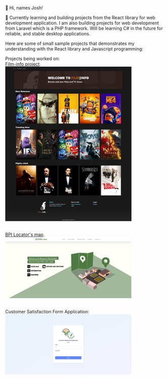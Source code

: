 👋 Hi, names Josh!

🌱 Currently learning and building projects from the React library for web development application. I am also building projects for web development from Laravel which is a PHP framework. Will be learning C# in the future for reliable, and stable desktop applications. 

Here are some of small sample projects that demonstrates my understanding with the React library and Javascript programming:<br>

Projects being worked on:
<br>[Film-info project](https://lomeda-joshua.github.io/film-info/). <br>
<img src="assets/film-info.png" width="400" alt="login-image" />

<br>[BPI Locator's map](https://lomeda-joshua.github.io/locators-map/).<br>
<img src="assets/Locators-map2.PNG" width="400" alt="login-image" />

<br>Customer Satisfaction Form Application:<br>
<img src="assets/bpi-csf/login.PNG" width="400" alt="login-image" />


<!---
Lomeda-Joshua/Lomeda-Joshua is a ✨ special ✨ repository because its `README.md` (this file) appears on your GitHub profile.
You can click the Preview link to take a look at your changes.
--->
